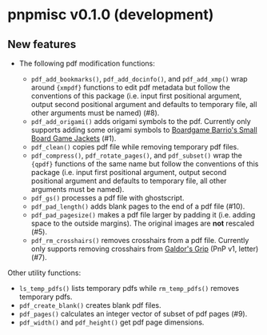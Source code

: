 pnpmisc v0.1.0 (development)
============================

New features
------------

* The following pdf modification functions:

  + `pdf_add_bookmarks()`, `pdf_add_docinfo()`, and `pdf_add_xmp()` wrap around
    `{xmpdf}` functions to edit pdf metadata but follow the conventions of this package
    (i.e. input first positional argument, output second positional argument and defaults to temporary file, all other arguments must be named) (#8).
  + `pdf_add_origami()` adds origami symbols to the pdf.
    Currently only supports adding some origami symbols to
    [Boardgame Barrio's Small Board Game Jackets](https://sites.google.com/view/boardgamebarrio/home) (#1).
  + `pdf_clean()` copies pdf file while removing temporary pdf files.
  + `pdf_compress()`, `pdf_rotate_pages()`, and `pdf_subset()` wrap the `{qpdf}` functions of the
    same name but follow the conventions of this package (i.e. input first positional argument, output second positional argument and defaults to temporary file, all other arguments must be named).
  + `pdf_gs()` processes a pdf file with ghostscript.
  + `pdf_pad_length()` adds blank pages to the end of a pdf file (#10).
  + `pdf_pad_pagesize()` makes a pdf file larger by padding it (i.e. adding space to the outside margins).
    The original images are **not** rescaled (#5).
  + `pdf_rm_crosshairs()` removes crosshairs from a pdf file.
    Currently only supports removing crosshairs from
    [Galdor's Grip](https://greggjewell.itch.io/galdors-grip) (PnP v1, letter) (#7).

Other utility functions:

  + `ls_temp_pdfs()` lists temporary pdfs while `rm_temp_pdfs()` removes temporary pdfs.
  + `pdf_create_blank()` creates blank pdf files.
  + `pdf_pages()` calculates an integer vector of subset of pdf pages (#9).
  + `pdf_width()` and `pdf_height()` get pdf page dimensions.

